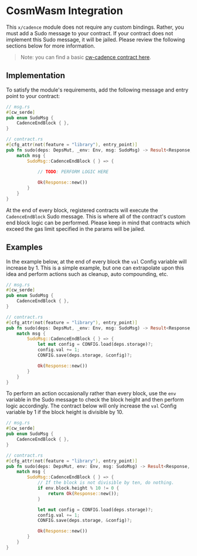 # CosmWasm Integration

This `x/cadence` module does not require any custom bindings. Rather, you must add a Sudo message to your contract. If your contract does not implement this Sudo message, it will be jailed. Please review the following sections below for more information.

> Note: you can find a basic [cw-cadence contract  here](https://github.com/Reecepbcups/cw-clock-example).

## Implementation

To satisfy the module's requirements, add the following message and entry point to your contract:

```rust
// msg.rs
#[cw_serde]
pub enum SudoMsg {    
    CadenceEndBlock { },
}

// contract.rs
#[cfg_attr(not(feature = "library"), entry_point)]
pub fn sudo(deps: DepsMut, _env: Env, msg: SudoMsg) -> Result<Response, ContractError> {
    match msg {        
        SudoMsg::CadenceEndBlock { } => {
            
            // TODO: PERFORM LOGIC HERE

            Ok(Response::new())
        }
    }
}
```

At the end of every block, registered contracts will execute the `CadenceEndBlock` Sudo message. This is where all of the contract's custom end block logic can be performed. Please keep in mind that contracts which exceed the gas limit specified in the params will be jailed.

## Examples

In the example below, at the end of every block the `val` Config variable will increase by 1. This is a simple example, but one can extrapolate upon this idea and perform actions such as cleanup, auto compounding, etc.

```rust
// msg.rs
#[cw_serde]
pub enum SudoMsg {    
    CadenceEndBlock { },
}

// contract.rs
#[cfg_attr(not(feature = "library"), entry_point)]
pub fn sudo(deps: DepsMut, _env: Env, msg: SudoMsg) -> Result<Response, ContractError> {
    match msg {        
        SudoMsg::CadenceEndBlock { } => {
            let mut config = CONFIG.load(deps.storage)?;
            config.val += 1;
            CONFIG.save(deps.storage, &config)?;

            Ok(Response::new())
        }
    }
}
```

To perform an action occasionally rather than every block, use the `env` variable in the Sudo message to check the block height and then perform logic accordingly. The contract below will only increase the `val` Config variable by 1 if the block height is divisible by 10.

```rust
// msg.rs
#[cw_serde]
pub enum SudoMsg {    
    CadenceEndBlock { },
}

// contract.rs
#[cfg_attr(not(feature = "library"), entry_point)]
pub fn sudo(deps: DepsMut, env: Env, msg: SudoMsg) -> Result<Response, ContractError> {
    match msg {        
        SudoMsg::CadenceEndBlock { } => {    
            // If the block is not divisible by ten, do nothing.      
            if env.block.height % 10 != 0 {
                return Ok(Response::new());
            }

            let mut config = CONFIG.load(deps.storage)?;
            config.val += 1;
            CONFIG.save(deps.storage, &config)?;

            Ok(Response::new())
        }
    }
}
```
